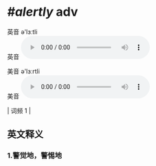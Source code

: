 # ***\#alertly*** adv
英音 ə'lɜːtli  
英音
<audio src="./media/alertly1.aac" controls="controls"></audio>

美音 ə'lɜːrtli  
美音
<audio src="./media/alertly2.aac" controls="controls"></audio>



| 词频 1 |  

英文释义
---
### 1.**警觉地，警惕地**  


